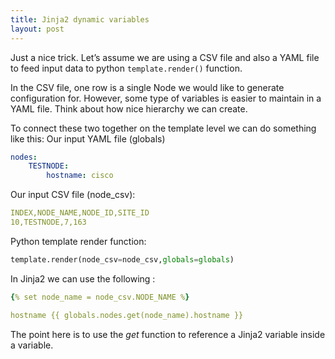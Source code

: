 ```yaml
---
title: Jinja2 dynamic variables
layout: post
---
```

Just a nice trick. Let’s assume we are using a CSV file and also a YAML file to feed input data to python `template.render()` function. 

In the CSV file, one row is a single Node we would like to generate configuration for. However, some type of variables is easier to maintain in a YAML file. Think about how nice hierarchy we can create. 

To connect these two together on the template level we can do something like this:
Our input YAML file (globals)
```yaml
nodes:
	TESTNODE:
		hostname: cisco
```
Our input CSV file (node\_csv):
```yaml
INDEX,NODE_NAME,NODE_ID,SITE_ID
10,TESTNODE,7,163
```
Python template render function: 
```python
template.render(node_csv=node_csv,globals=globals)
```

In Jinja2 we can use the following :

```yaml
{% set node_name = node_csv.NODE_NAME %}

hostname {{ globals.nodes.get(node_name).hostname }}
```

The point here is to use the _get_ function to reference a Jinja2 variable inside a variable. 